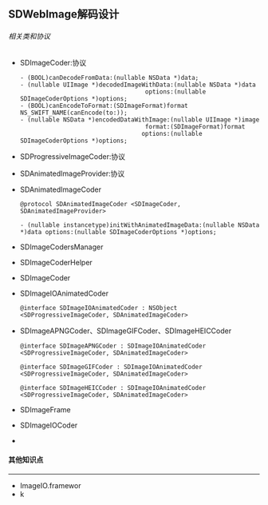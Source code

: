 ## SDWebImage解码设计

###### 相关类和协议

- SDImageCoder:协议

  ```
  - (BOOL)canDecodeFromData:(nullable NSData *)data;
  - (nullable UIImage *)decodedImageWithData:(nullable NSData *)data
                                     options:(nullable SDImageCoderOptions *)options;
  - (BOOL)canEncodeToFormat:(SDImageFormat)format NS_SWIFT_NAME(canEncode(to:));
  - (nullable NSData *)encodedDataWithImage:(nullable UIImage *)image
                                     format:(SDImageFormat)format
                                    options:(nullable SDImageCoderOptions *)options;
  ```

- SDProgressiveImageCoder:协议

- SDAnimatedImageProvider:协议

- SDAnimatedImageCoder

  ```
  @protocol SDAnimatedImageCoder <SDImageCoder, SDAnimatedImageProvider>
  
  - (nullable instancetype)initWithAnimatedImageData:(nullable NSData *)data options:(nullable SDImageCoderOptions *)options;
  ```

- SDImageCodersManager

- SDImageCoderHelper

- SDImageCoder

- SDImageIOAnimatedCoder

  ```
  @interface SDImageIOAnimatedCoder : NSObject <SDProgressiveImageCoder, SDAnimatedImageCoder>
  ```

- SDImageAPNGCoder、SDImageGIFCoder、SDImageHEICCoder

  ```
  @interface SDImageAPNGCoder : SDImageIOAnimatedCoder <SDProgressiveImageCoder, SDAnimatedImageCoder>
  
  @interface SDImageGIFCoder : SDImageIOAnimatedCoder <SDProgressiveImageCoder, SDAnimatedImageCoder>
  
  @interface SDImageHEICCoder : SDImageIOAnimatedCoder <SDProgressiveImageCoder, SDAnimatedImageCoder>
  ```

- SDImageFrame

- SDImageIOCoder

- 



#### 其他知识点

----

- ImageIO.framewor
- k